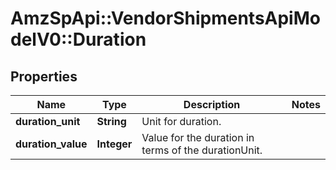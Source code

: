 # AmzSpApi::VendorShipmentsApiModelV0::Duration

## Properties
Name | Type | Description | Notes
------------ | ------------- | ------------- | -------------
**duration_unit** | **String** | Unit for duration. | 
**duration_value** | **Integer** | Value for the duration in terms of the durationUnit. | 

